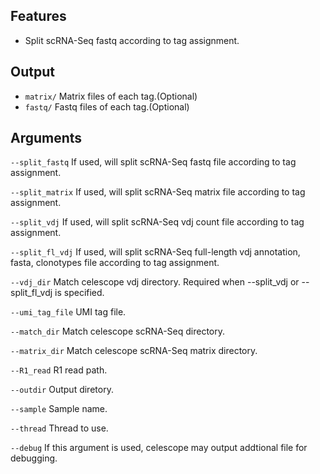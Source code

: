 ## Features
- Split scRNA-Seq fastq according to tag assignment.

## Output
- `matrix/` Matrix files of each tag.(Optional)
- `fastq/` Fastq files of each tag.(Optional)
## Arguments
`--split_fastq` If used, will split scRNA-Seq fastq file according to tag assignment.

`--split_matrix` If used, will split scRNA-Seq matrix file according to tag assignment.

`--split_vdj` If used, will split scRNA-Seq vdj count file according to tag assignment.

`--split_fl_vdj` If used, will split scRNA-Seq full-length vdj annotation, fasta, clonotypes file according to tag assignment.

`--vdj_dir` Match celescope vdj directory. Required when --split_vdj or --split_fl_vdj is specified.

`--umi_tag_file` UMI tag file.

`--match_dir` Match celescope scRNA-Seq directory.

`--matrix_dir` Match celescope scRNA-Seq matrix directory.

`--R1_read` R1 read path.

`--outdir` Output diretory.

`--sample` Sample name.

`--thread` Thread to use.

`--debug` If this argument is used, celescope may output addtional file for debugging.

